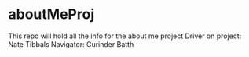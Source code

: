# aboutMeProj
This repo will hold all the info for the about me project
Driver on project: Nate Tibbals
Navigator: Gurinder Batth


